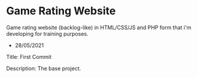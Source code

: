 # Game Rating Website

Game rating website (backlog-like) in HTML/CSS/JS and PHP form that i'm developing for training purposes.

- 28/05/2021 

Title: First Commit

Description: The base project.
